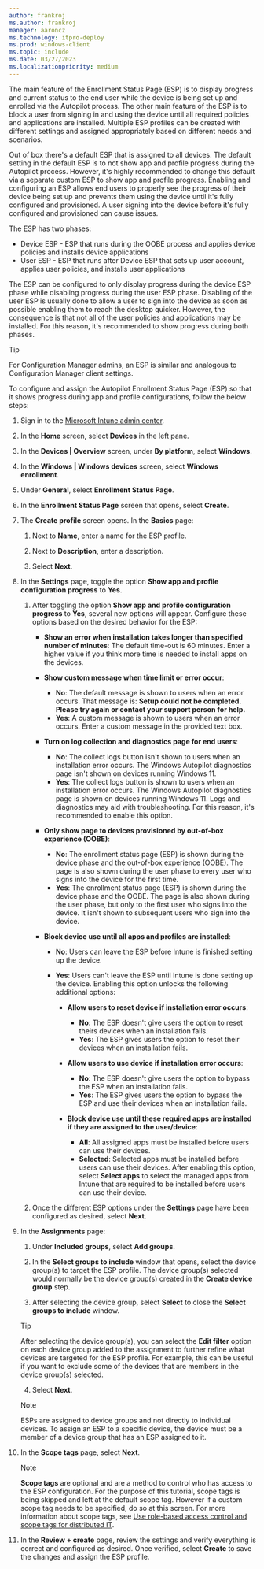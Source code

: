 ```yaml
---
author: frankroj
ms.author: frankroj
manager: aaroncz
ms.technology: itpro-deploy
ms.prod: windows-client
ms.topic: include
ms.date: 03/27/2023
ms.localizationpriority: medium
---
```


<!-- This file is shared by the following articles:

azure-ad-join-esp.md
hybrid-azure-ad-join-esp.md
self-deploying-esp.md

Headings are driven by article context. -->

The main feature of the Enrollment Status Page (ESP) is to display progress and current status to the end user while the device is being set up and enrolled via the Autopilot process. The other main feature of the ESP is to block a user from signing in and using the device until all required policies and applications are installed. Multiple ESP profiles can be created with different settings and assigned appropriately based on different needs and scenarios.

Out of box there's a default ESP that is assigned to all devices. The default setting in the default ESP is to not show app and profile progress during the Autopilot process. However, it's highly recommended to change this default via a separate custom ESP to show app and profile progress. Enabling and configuring an ESP allows end users to properly see the progress of their device being set up and prevents them using the device until it's fully configured and provisioned. A user signing into the device before it's fully configured and provisioned can cause issues.

The ESP has two phases:

- Device ESP - ESP that runs during the OOBE process and applies device policies and installs device applications
- User ESP - ESP that runs after Device ESP that sets up user account, applies user policies, and installs user applications

The ESP can be configured to only display progress during the device ESP phase while disabling progress during the user ESP phase. Disabling of the user ESP is usually done to allow a user to sign into the device as soon as possible enabling them to reach the desktop quicker. However, the consequence is that not all of the user policies and applications may be installed. For this reason, it's recommended to show progress during both phases.

> [!TIP]
> For Configuration Manager admins, an ESP is similar and analogous to Configuration Manager client settings.

To configure and assign the Autopilot Enrollment Status Page (ESP) so that it shows progress during app and profile configurations, follow the below steps:

1. Sign in to the [Microsoft Intune admin center](https://go.microsoft.com/fwlink/?linkid=2109431).

2. In the **Home** screen, select **Devices** in the left pane.

3. In the **Devices | Overview** screen, under **By platform**, select **Windows**.

4. In the **Windows | Windows devices** screen, select **Windows enrollment**.

5. Under **General**, select **Enrollment Status Page**.

6. In the **Enrollment Status Page** screen that opens, select **Create**.

7. The **Create profile** screen opens. In the **Basics** page:

   1. Next to **Name**, enter a name for the ESP profile.

   2. Next to **Description**, enter a description.

   3. Select **Next**.

8. In the **Settings** page, toggle the option **Show app and profile configuration progress** to **Yes**.

   1. After toggling the option **Show app and profile configuration progress** to **Yes**, several new options will appear. Configure these options based on the desired behavior for the ESP:

      - **Show an error when installation takes longer than specified number of minutes**: The default time-out is 60 minutes. Enter a higher value if you think more time is needed to install apps on the devices.

      - **Show custom message when time limit or error occur**:
        - **No**: The default message is shown to users when an error occurs. That message is: **Setup could not be completed. Please try again or contact your support person for help.**
        - **Yes**: A custom message is shown to users when an error occurs. Enter a custom message in the provided text box.

      - **Turn on log collection and diagnostics page for end users**:  
        - **No**: The collect logs button isn't shown to users when an installation error occurs. The Windows Autopilot diagnostics page isn't shown on devices running Windows 11.  
        - **Yes**: The collect logs button is shown to users when an installation error occurs. The Windows Autopilot diagnostics page is shown on devices running Windows 11. Logs and diagnostics may aid with troubleshooting. For this reason, it's recommended to enable this option.

      - **Only show page to devices provisioned by out-of-box experience (OOBE)**:
        - **No**: The enrollment status page (ESP) is shown during the device phase and the out-of-box experience (OOBE). The page is also shown during the user phase to every user who signs into the device for the first time.
        - **Yes**: The enrollment status page (ESP) is shown during the device phase and the OOBE. The page is also shown during the user phase, but only to the first user who signs into the device. It isn't shown to subsequent users who sign into the device.

      - **Block device use until all apps and profiles are installed**:
        - **No**: Users can leave the ESP before Intune is finished setting up the device.
        - **Yes**: Users can't leave the ESP until Intune is done setting up the device. Enabling this option unlocks the following additional options:  

          - **Allow users to reset device if installation error occurs**:  
            - **No**: The ESP doesn't give users the option to reset theirs devices when an installation fails.  
            - **Yes**: The ESP gives users the option to reset their devices when an installation fails.  

          - **Allow users to use device if installation error occurs**:
            - **No**: The ESP doesn't give users the option to bypass the ESP when an installation fails.  
            - **Yes**: The ESP gives users the option to bypass the ESP and use their devices when an installation fails.

          - **Block device use until these required apps are installed if they are assigned to the user/device**:  
            - **All**: All assigned apps must be installed before users can use their devices.  
            - **Selected**: Selected apps must be installed before users can use their devices. After enabling this option, select **Select apps** to select the managed apps from Intune that are required to be installed before users can use their device.

   2. Once the different ESP options under the **Settings** page have been configured as desired, select **Next**.

9. In the **Assignments** page:

   1. Under **Included groups**, select **Add groups**.

   2. In the **Select groups to include** window that opens, select the device group(s) to target the ESP profile. The device group(s) selected would normally be the device group(s) created in the **Create device group** step.

   3. After selecting the device group, select **Select** to close the **Select groups to include** window.

    > [!TIP]
    >
    > After selecting the device group(s), you can select the **Edit filter** option on each device group added to the assignment to further refine what devices are targeted for the ESP profile. For example, this can be useful if you want to exclude some of the devices that are members in the device group(s) selected.

   4. Select **Next**.  

    > [!NOTE]
    >
    > ESPs are assigned to device groups and not directly to individual devices. To assign an ESP to a specific device, the device must be a member of a device group that has an ESP assigned to it.

10. In the **Scope tags** page, select **Next**.

    > [!NOTE]
    > **Scope tags** are optional and are a method to control who has access to the ESP configuration. For the purpose of this tutorial, scope tags is being skipped and left at the default scope tag. However if a custom scope tag needs to be specified, do so at this screen. For more information about scope tags, see [Use role-based access control and scope tags for distributed IT](/mem/intune/fundamentals/scope-tags).

11. In the **Review + create** page, review the settings and verify everything is correct and configured as desired. Once verified, select **Create** to save the changes and assign the ESP profile.